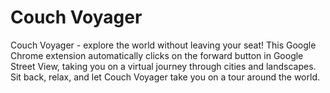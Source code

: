 # Couch Voyager
 
Couch Voyager - explore the world without leaving your seat! This Google Chrome extension automatically clicks on the forward button in Google Street View, taking you on a virtual journey through cities and landscapes. Sit back, relax, and let Couch Voyager take you on a tour around the world.